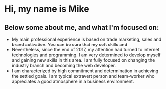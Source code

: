 # Hi, my name is Mike

## Below some about me, and what I'm focused on:

 - My main professional experience is based on trade marketing, sales and brand activation. You can be sure that my soft skills and 
 - Nevertheless, since the end of 2017, my attention had turned to internet technologies and programming. I am very determined to develop myself and gaining new skills in this area. I am fully focused on changing the industry branch and becoming the web developer. 
 - I am characterized by high commitment and determination in achieving the settled goals. I am typical extravert person and  team-worker who appreciates a good atmosphere in a business environment.
